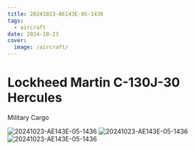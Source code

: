 ```yaml
---
title: 20241023-AE143E-05-1436
tags:
  - aircraft
date: 2024-10-23
cover:
  image: /aircraft/
---
```


# Lockheed Martin C-130J-30 Hercules

Military Cargo

![20241023-AE143E-05-1436](/aircraft/20241023-AE143E-05-1436-0.jpg)
![20241023-AE143E-05-1436](/aircraft/20241023-AE143E-05-1436-1.jpg)
![20241023-AE143E-05-1436](/aircraft/20241023-AE143E-05-1436-2.jpg)